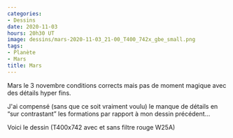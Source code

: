 ```yaml
---
categories:
- Dessins
date: 2020-11-03
hours: 20h30 UT
image: dessins/mars-2020-11-03_21-00_T400_742x_gbe_small.png
tags:
- Planète
- Mars
title: Mars
---
```

Mars le 3 novembre conditions corrects mais pas de moment magique avec des détails hyper fins.

J'ai compensé (sans que ce soit vraiment voulu) le manque de détails en “sur contrastant” les formations par rapport à mon dessin précédent…

Voici le dessin (T400x742 avec et sans filtre rouge W25A)


